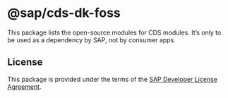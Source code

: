 # @sap/cds-dk-foss

This package lists the open-source modules for CDS modules.
It’s only to be used as a dependency by SAP, not by consumer apps.

## License
This package is provided under the terms of the [SAP Developer License Agreement](https://tools.hana.ondemand.com/developer-license-3_1.txt).
